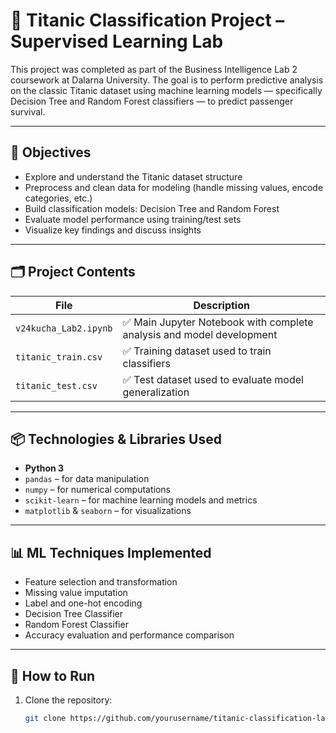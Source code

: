 # 🚢 Titanic Classification Project – Supervised Learning Lab

This project was completed as part of the Business Intelligence Lab 2 coursework at Dalarna University. The goal is to perform predictive analysis on the classic Titanic dataset using machine learning models — specifically Decision Tree and Random Forest classifiers — to predict passenger survival.

---

## 🎯 Objectives

- Explore and understand the Titanic dataset structure
- Preprocess and clean data for modeling (handle missing values, encode categories, etc.)
- Build classification models: Decision Tree and Random Forest
- Evaluate model performance using training/test sets
- Visualize key findings and discuss insights

---

## 🗂️ Project Contents

| File | Description |
|------|-------------|
| `v24kucha_Lab2.ipynb` | ✅ Main Jupyter Notebook with complete analysis and model development |
| `titanic_train.csv`   | ✅ Training dataset used to train classifiers |
| `titanic_test.csv`    | ✅ Test dataset used to evaluate model generalization |

---

## 📦 Technologies & Libraries Used

- **Python 3**
- `pandas` – for data manipulation
- `numpy` – for numerical computations
- `scikit-learn` – for machine learning models and metrics
- `matplotlib` & `seaborn` – for visualizations

---

## 📊 ML Techniques Implemented

- Feature selection and transformation
- Missing value imputation
- Label and one-hot encoding
- Decision Tree Classifier
- Random Forest Classifier
- Accuracy evaluation and performance comparison

---

## 📌 How to Run

1. Clone the repository:
   ```bash
   git clone https://github.com/yourusername/titanic-classification-lab.git
